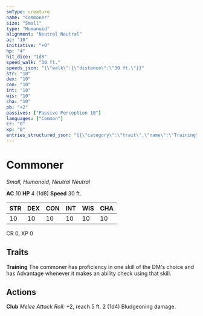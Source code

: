 ```yaml
---
smType: creature
name: "Commoner"
size: "Small"
type: "Humanoid"
alignment: "Neutral Neutral"
ac: "10"
initiative: "+0"
hp: "4"
hit_dice: "1d8"
speed_walk: "30 ft."
speeds_json: "{\"walk\":{\"distance\":\"30 ft.\"}}"
str: "10"
dex: "10"
con: "10"
int: "10"
wis: "10"
cha: "10"
pb: "+2"
passives: ["Passive Perception 10"]
languages: ["Common"]
cr: "0"
xp: "0"
entries_structured_json: "[{\"category\":\"trait\",\"name\":\"Training\",\"text\":\"The commoner has proficiency in one skill of the DM's choice and has Advantage whenever it makes an ability check using that skill.\"},{\"category\":\"action\",\"name\":\"Club\",\"text\":\"*Melee Attack Roll:* +2, reach 5 ft. 2 (1d4) Bludgeoning damage.\",\"kind\":\"Melee Attack Roll\",\"to_hit\":\"+2\",\"range\":\"5 ft\",\"damage\":\"2 (1d4) Bludgeoning\"}]"
---
```


# Commoner
*Small, Humanoid, Neutral Neutral*

**AC** 10
**HP** 4 (1d8)
**Speed** 30 ft.

| STR | DEX | CON | INT | WIS | CHA |
| --- | --- | --- | --- | --- | --- |
| 10 | 10 | 10 | 10 | 10 | 10 |

CR 0, XP 0

## Traits

**Training**
The commoner has proficiency in one skill of the DM's choice and has Advantage whenever it makes an ability check using that skill.

## Actions

**Club**
*Melee Attack Roll:* +2, reach 5 ft. 2 (1d4) Bludgeoning damage.

